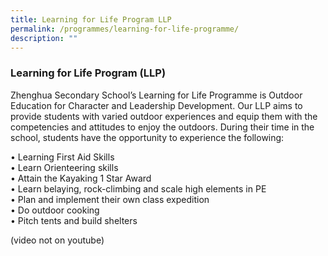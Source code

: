 ```yaml
---
title: Learning for Life Program LLP
permalink: /programmes/learning-for-life-programme/
description: ""
---
```

### Learning for Life Program (LLP)

Zhenghua Secondary School’s Learning for Life Programme is Outdoor Education for Character and Leadership Development. Our LLP aims to provide students with varied outdoor experiences and equip them with the competencies and attitudes to enjoy the outdoors. During their time in the school, students have the opportunity to experience the following:

• Learning First Aid Skills <br>
• Learn Orienteering skills  
• Attain the Kayaking 1 Star Award  
• Learn belaying, rock-climbing and scale high elements in PE  
• Plan and implement their own class expedition  
• Do outdoor cooking  
• Pitch tents and build shelters

(video not on youtube)